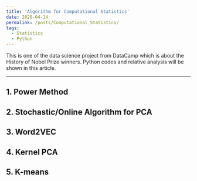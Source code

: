 ```yaml
---
title: 'Algorithm for Computational Statistics'
date: 2020-04-14
permalink: /posts/Computational_Statistics/
tags:
  - Statistics
  - Python
---
```


This is one of the data science project from DataCamp which is about the History of Nobel Prize winners. Python codes and relative analysis will be shown in this article. 

------

## 1. **Power Method**









## 2. Stochastic/Online Algorithm for PCA







## 3. Word2VEC





## 4. Kernel PCA





## 5. K-means

